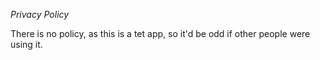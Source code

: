 *Privacy Policy*

There is no policy, as this is a tet app, so it'd be odd if other people were using it.
